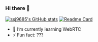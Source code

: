 ### Hi there 👋

[![ssj9685's GitHub stats](https://github-readme-stats.vercel.app/api?username=ssj9685)](https://github.com/ssj9685/github-readme-stats)
[![Readme Card](https://github-readme-stats.vercel.app/api/pin/?username=ssj9685&repo=yatata)](https://github.com/ssj9685/yatata)

- 🌱 I’m currently learning WebRTC
- ⚡ Fun fact: ???
